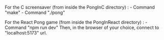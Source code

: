 For the C screensaver (from inside the PongInC directory) :
	- Command "make"
	- Command "./pong"

For the React Pong game (from inside the PongInReact directory) :
	- Command "npm run dev"
Then, in the browser of your choice, connect to "localhost:5173" url.